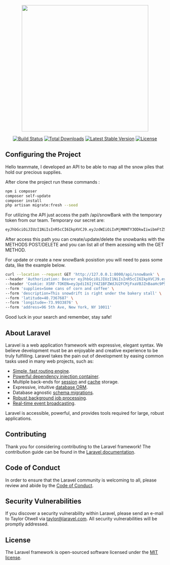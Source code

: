 <p align="center"><a href="https://laravel.com" target="_blank"><img src="https://raw.githubusercontent.com/laravel/art/master/logo-lockup/5%20SVG/2%20CMYK/1%20Full%20Color/laravel-logolockup-cmyk-red.svg" width="400"></a></p>

<p align="center">
<a href="https://travis-ci.org/laravel/framework"><img src="https://travis-ci.org/laravel/framework.svg" alt="Build Status"></a>
<a href="https://packagist.org/packages/laravel/framework"><img src="https://img.shields.io/packagist/dt/laravel/framework" alt="Total Downloads"></a>
<a href="https://packagist.org/packages/laravel/framework"><img src="https://img.shields.io/packagist/v/laravel/framework" alt="Latest Stable Version"></a>
<a href="https://packagist.org/packages/laravel/framework"><img src="https://img.shields.io/packagist/l/laravel/framework" alt="License"></a>
</p>


## Configuring the Project

Hello teammate, I developed an API to be able to map all the snow piles that hold our precious supplies.

After clone the project run these commands :

``` bash
npm i composer
composer self-update
composer install
php artisan migrate:fresh --seed
```

For utilizing the API just access the path /api/snowBank with the temporary token from our team. Temporary our secret are:
``` bash
eyJhbGciOiJIUzI1NiIsInR5cCI6IkpXVCJ9.eyJzdWIiOiIxMjM0NTY3ODkwIiwibmFtZSI6InJlZFRlYW0iLCJpYXQiOjE1MTYyMzkwMjJ9.a9bpT3YnBs1TckrqOM5nOmOpcs2rEA7rsk249OAOtAU
```
After access this path you can create/update/delete the snowbanks with the METHODS POST/DELETE and you can list all of them acessing with the GET METHOD.

For update or create a new snowBank posistion you will need to pass some data, like the example below.
``` bash
curl --location --request GET 'http://127.0.0.1:8000/api/snowBank' \
--header 'Authorization: Bearer eyJhbGciOiJIUzI1NiIsInR5cCI6IkpXVCJ9.eyJzdWIiOiIxMjM0NTY3ODkwIiwibmFtZSI6InJlZFRlYW0iLCJpYXQiOjE1MTYyMzkwMjJ9.a9bpT3YnBs1TckrqOM5nOmOpcs2rEA7rsk249OAOtAU' \
--header 'Cookie: XSRF-TOKEN=eyJpdiI6IjY4Z1BFZWdJU2FCMjFxaVBJZnBaaHc9PSIsInZhbHVlIjoiOGtKNm9aM3V1cGZqelFyN2tBdHE1Z042bDRpS2JuQ0dBSFVXODgwLzZrZ1EvYzJjUlZGeEo2T1FZZjcxaGlHVHFad2dPbzZ1T0lYd2tQMVVySno0YTdkdFZtSjlydnVXZ29tUUJQaHhiZDJZeWxqb2tqT3ZHbUcxczhwMy9zZ20iLCJtYWMiOiJhNjk3NGZiY2ZiYTY2ZTg0YmE3OWFkOWMyODc2YTRlZGRlZDFjNWMyOGE1Y2Q0YWU3YWE3MjhjMDc2MjNmMTgyIn0%3D; laravel_session=eyJpdiI6IlNlRHlRVVRKTW1YQkR0WkFtaTEySGc9PSIsInZhbHVlIjoiZmtldkpiNy8zSWRCK293Zk5saHVEbklrUmJHOVdyUi9xM0NWMTB6dkhpWmJBb2l6WHVCSEFEN0FDRXdEbDBJNEpxZ1BCQVJtKy9URTUrK2RlVytoQWV5c2ZNZWhZcHoxUGV3b052REM2eWlNMFYzWERtMlZQRDdzc1ZXWFowNngiLCJtYWMiOiI3ZTI5NzIyMjA4NGY4NDA1NWY0OGNlMmE5M2M0ZmM3Y2M4ODgwOTVhNjlhODMzOTdmN2JjMmMxMjc1OWY5YzgxIn0%3D' \
--form 'supplies=Some cans of corn and coffee' \
--form 'description=This snowdrift is right under the bakery stall' \
--form 'latitude=40.7367687' \
--form 'longitude=-73.9933876' \
--form 'address=96 5th Ave, New York, NY 10011'
```

Good luck in your search and remember, stay safe!

## About Laravel

Laravel is a web application framework with expressive, elegant syntax. We believe development must be an enjoyable and creative experience to be truly fulfilling. Laravel takes the pain out of development by easing common tasks used in many web projects, such as:

- [Simple, fast routing engine](https://laravel.com/docs/routing).
- [Powerful dependency injection container](https://laravel.com/docs/container).
- Multiple back-ends for [session](https://laravel.com/docs/session) and [cache](https://laravel.com/docs/cache) storage.
- Expressive, intuitive [database ORM](https://laravel.com/docs/eloquent).
- Database agnostic [schema migrations](https://laravel.com/docs/migrations).
- [Robust background job processing](https://laravel.com/docs/queues).
- [Real-time event broadcasting](https://laravel.com/docs/broadcasting).

Laravel is accessible, powerful, and provides tools required for large, robust applications.

## Contributing

Thank you for considering contributing to the Laravel framework! The contribution guide can be found in the [Laravel documentation](https://laravel.com/docs/contributions).

## Code of Conduct

In order to ensure that the Laravel community is welcoming to all, please review and abide by the [Code of Conduct](https://laravel.com/docs/contributions#code-of-conduct).

## Security Vulnerabilities

If you discover a security vulnerability within Laravel, please send an e-mail to Taylor Otwell via [taylor@laravel.com](mailto:taylor@laravel.com). All security vulnerabilities will be promptly addressed.

## License

The Laravel framework is open-sourced software licensed under the [MIT license](https://opensource.org/licenses/MIT).
